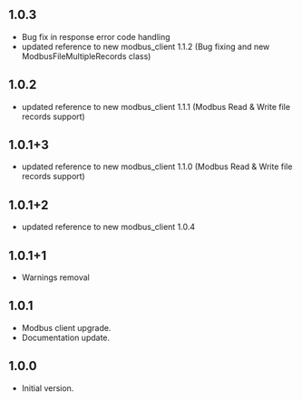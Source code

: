 ## 1.0.3
- Bug fix in response error code handling
- updated reference to new modbus_client 1.1.2 (Bug fixing and new ModbusFileMultipleRecords class) 

## 1.0.2
- updated reference to new modbus_client 1.1.1 (Modbus Read & Write file records support)

## 1.0.1+3
- updated reference to new modbus_client 1.1.0 (Modbus Read & Write file records support)

## 1.0.1+2
- updated reference to new modbus_client 1.0.4
 
## 1.0.1+1
- Warnings removal

## 1.0.1
- Modbus client upgrade.
- Documentation update.

## 1.0.0
- Initial version.
